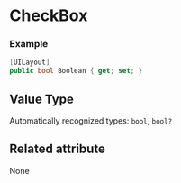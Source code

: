 # CheckBox

### Example

```csharp
[UILayout]
public bool Boolean { get; set; }
```

## Value Type

Automatically recognized types: `bool`, `bool?`

## Related attribute

None